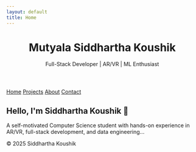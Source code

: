 ```yaml
---
layout: default
title: Home
---
```


<link rel="stylesheet" href="assets/style.css">

<header>
  <h1>Mutyala Siddhartha Koushik</h1>
  <p>Full-Stack Developer | AR/VR | ML Enthusiast</p>
</header>

<nav>
  <a href="#" onclick="showSection('home')">Home</a>
  <a href="#" onclick="showSection('projects')">Projects</a>
  <a href="#" onclick="showSection('about')">About</a>
  <a href="#" onclick="showSection('contact')">Contact</a>
</nav>

<main>
  <section id="home" class="content-section">
    <h2>Hello, I'm Siddhartha Koushik 👋</h2>
    <p>A self-motivated Computer Science student with hands-on experience in AR/VR, full-stack development, and data engineering...</p>
  </section>

  <section id="projects" class="content-section" style="display:none;">
    <h2>Projects</h2>
    <h3>🔧 Smart Factory Resource Manager</h3>
    <p>A C-based multithreaded system managing robotic arms with deadlock prevention.</p>
    <h3>🌐 MERN Portfolio</h3>
    <p>Personal portfolio site built using MongoDB, Express.js, React, and Node.js.</p>
    <h3>🧠 Federated Learning Platform</h3>
    <p>Implemented FedAvg, FedCDA on TensorFlow with socket-based communication.</p>
  </section>

  <section id="about" class="content-section" style="display:none;">
    <h2>About Me</h2>
    <p>🎓 B.Tech in CSE @ SASTRA — CGPA: 9.20/10<br>
    💼 Intern at Roche, PwC, Matrimony.com<br>
    🛠️ Skilled in MERN, Unity, ML, and more</p>
  </section>

  <section id="contact" class="content-section" style="display:none;">
    <h2>Contact</h2>
    <ul>
      <li>Email: sidkoushik3@gmail.com</li>
      <li>GitHub: <a href="https://github.com/sidk3">sidk3</a></li>
      <li>LinkedIn: <a href="https://linkedin.com/in/mutyala-siddhartha-koushik">Mutyala Siddhartha Koushik</a></li>
    </ul>
  </section>
</main>

<footer>
  © 2025 Siddhartha Koushik
</footer>

<script>
  function showSection(id) {
    const sections = document.querySelectorAll('.content-section');
    sections.forEach(section => section.style.display = 'none');
    document.getElementById(id).style.display = 'block';
  }
</script>
